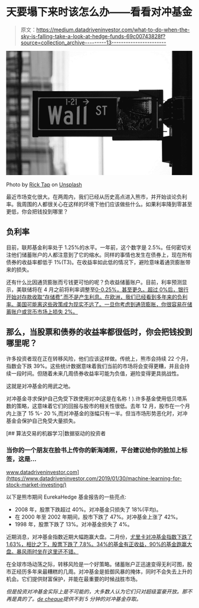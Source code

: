 # 天要塌下来时该怎么办——看看对冲基金

> 原文：<https://medium.datadriveninvestor.com/what-to-do-when-the-sky-is-falling-take-a-look-at-hedge-funds-69c00743828f?source=collection_archive---------13----------------------->

![](img/615b1233ed125df63abcac430ad5769c.png)

Photo by [Rick Tap](https://unsplash.com/@ricktap?utm_source=medium&utm_medium=referral) on [Unsplash](https://unsplash.com?utm_source=medium&utm_medium=referral)

最近市场变化很大。在两周内，我们已经从历史高点进入熊市，并开始谈论负利率。我周围的人都很关心在这样的环境下他们应该做些什么。如果利率降到零甚至更低，你会把钱投到哪里？

## 负利率

目前，联邦基金利率处于 1.25%的水平。一年前，这个数字是 2.5%。任何密切关注他们储蓄账户的人都注意到了它的缩水。同样的事情也发生在债券上，现在所有债券的收益率都低于 1%(T3)。在收益率如此低的情况下，避险意味着通货膨胀带来的损失。

还有什么比因通货膨胀而亏钱更可怕的呢？负收益储蓄账户。目前，利率预测显示，美联储将在 4 月之前将利率调整至[0-0.25%，甚至更久。超过 0%后，银行开始对存款收取“存储费”,而不是产生利息。在欧洲，我们已经看到多年来的负利率。美国可能离这些政策成为现实不远了。一旦你考虑到通货膨胀，你很容易在储蓄账户或货币市场上损失 2%。](https://www.cmegroup.com/trading/interest-rates/countdown-to-fomc.html)

## 那么，当股票和债券的收益率都很低时，你会把钱投到哪里呢？

许多投资者现在正在转移风险，他们应该这样做。传统上，熊市会持续 22 个月，指数会下跌 39%。这些统计数据意味着我们当前的市场将会变得更糟，并且会持续一段时间。但随着未来几周债券收益率可能为负值，避险变得更具挑战性。

这就是对冲基金的用武之地。

对冲基金寻求保护自己免受下跌使用对冲(这是在名称！).许多基金使用低贝塔系数的策略，这意味着它们的回报与股市的相关性很低。去年 12 月，股市在一个月内上涨了 15 %- 20 %,而对冲基金的涨幅只有一半。但当市场形势恶化时，对冲基金会保护自己免受大量损失。

[](https://www.datadriveninvestor.com/2019/01/30/machine-learning-for-stock-market-investing/) [## 算法交易的机器学习|数据驱动的投资者

### 当你的一个朋友在脸书上传你的新海滩照，平台建议给你的脸加上标签，这是…

www.datadriveninvestor.com](https://www.datadriveninvestor.com/2019/01/30/machine-learning-for-stock-market-investing/) 

以下是熊市期间 EurekaHedge 基金报告的一些亮点:

*   2008 年，股票下跌超过 40%。对冲基金只损失了 18%(平均)。
*   在 2000 年至 2002 年期间，股市下跌了 47%。对冲基金上涨了 42%。
*   1998 年，股票下跌了 13%。对冲基金损失了 4%。

近期消息，对冲基金指数近期大幅跑赢大盘。二月份，[尤里卡对冲基金指数下跌了 1.63%，相比之下，股票下跌了 7.8%。34%的基金有正收益，90%的基金跑赢大盘。暴风雨时坐在这里还不错。](https://www.eurekahedge.com/Indices/IndexPressRelease)

在全球市场动荡之际，转移风险是一个好策略。储蓄账户正迅速变得无利可图，股市正经历多年来最糟糕的几周。对冲基金是抵御风暴的掩体，同时不会失去上升的机会。它们提供财富保护，并能在最重要的时候战胜市场。

*但是投资对冲基金实际上是不可能的，大多数人认为它们只对超级富豪开放。那不再是真的了。*[*de cheque*](http://decheque.com)*提供不到 5 分钟的对冲基金存取。*
